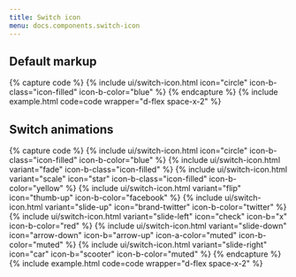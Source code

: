 ```yaml
---
title: Switch icon
menu: docs.components.switch-icon
---
```


## Default markup

{% capture code %}
{% include ui/switch-icon.html icon="circle" icon-b-class="icon-filled" icon-b-color="blue"  %}
{% endcapture %}
{% include example.html code=code wrapper="d-flex space-x-2" %}

## Switch animations

{% capture code %}
{% include ui/switch-icon.html icon="circle" icon-b-class="icon-filled" icon-b-color="blue"  %}
{% include ui/switch-icon.html variant="fade" icon-b-class="icon-filled"  %}
{% include ui/switch-icon.html variant="scale" icon="star" icon-b-class="icon-filled" icon-b-color="yellow" %}
{% include ui/switch-icon.html variant="flip" icon="thumb-up" icon-b-color="facebook" %}
{% include ui/switch-icon.html variant="slide-up" icon="brand-twitter" icon-b-color="twitter" %}
{% include ui/switch-icon.html variant="slide-left" icon="check" icon-b="x" icon-b-color="red" %}
{% include ui/switch-icon.html variant="slide-down" icon="arrow-down" icon-b="arrow-up" icon-a-color="muted" icon-b-color="muted" %}
{% include ui/switch-icon.html variant="slide-right" icon="car" icon-b="scooter" icon-b-color="muted" %}
{% endcapture %}
{% include example.html code=code wrapper="d-flex space-x-2" %}